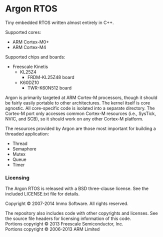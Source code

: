 Argon RTOS
==========

Tiny embedded RTOS written almost entirely in C++.

Supported cores:

- ARM Cortex-M0+
- ARM Cortex-M4

Supported chips and boards:

- Freescale Kinetis 
    - KL25Z4
        - FRDM-KL25Z48 board
    - K60DZ10
        - TWR-K60N512 board

Argon is primarily targeted at ARM Cortex-M processors, though it should be fairly easily portable to other architectures. The kernel itself is core agnostic. All core-specific code is isolated into a separate directory. The Cortex-M port only accesses common Cortex-M resources (i.e., SysTick, NVIC, and SCB), so it should work on any other Cortex-M platform.

The resources provided by Argon are those most important for building a threaded application:

- Thread
- Semaphore
- Mutex
- Queue
- Timer

### Licensing

The Argon RTOS is released with a BSD three-clause license. See the included LICENSE.txt file for details.

Copyright © 2007-2014 Immo Software. All rights reserved.

The repository also includes code with other copyrights and licenses. See the source file headers for licensing information of this code.<br/>
Portions copyright © 2013 Freescale Semiconductor, Inc.<br/>
Portions copyright © 2006-2013 ARM Limited

